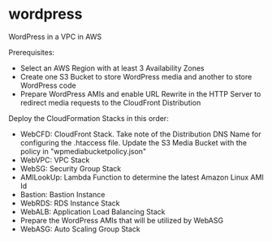 # wordpress
WordPress in a VPC in AWS

Prerequisites:
- Select an AWS Region with at least 3 Availability Zones
- Create one S3 Bucket to store WordPress media and another to store WordPress code
- Prepare WordPress AMIs and enable URL Rewrite in the HTTP Server to redirect media requests to the CloudFront Distribution

Deploy the CloudFormation Stacks in this order:
- WebCFD: CloudFront Stack. Take note of the Distribution DNS Name for configuring the .htaccess file. Update the S3 Media Bucket with the policy in "wpmediabucketpolicy.json"
- WebVPC: VPC Stack
- WebSG: Security Group Stack
- AMILookUp: Lambda Function to determine the latest Amazon Linux AMI Id
- Bastion: Bastion Instance
- WebRDS: RDS Instance Stack
- WebALB: Application Load Balancing Stack
- Prepare the WordPress AMIs that will be utilized by WebASG
- WebASG: Auto Scaling Group Stack
